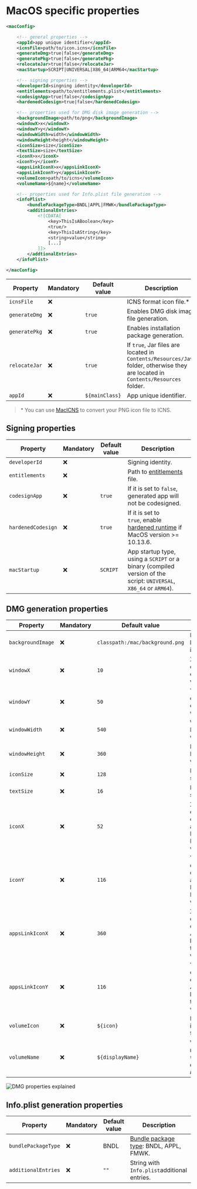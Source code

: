 # MacOS specific properties

```xml
<macConfig>

    <!-- general properties -->
    <appId>app unique identifier</appId>
    <icnsFile>path/to/icon.icns</icnsFile>
    <generateDmg>true|false</generateDmg>
    <generatePkg>true|false</generatePkg>
    <relocateJar>true|false</relocateJar>
    <macStartup>SCRIPT|UNIVERSAL|X86_64|ARM64</macStartup>

    <!-- signing properties -->
    <developerId>singning identity</developerId>
    <entitlements>path/to/entitlements.plist</entitlements>
    <codesignApp>true|false</codesignApp>
    <hardenedCodesign>true|false</hardenedCodesign>

    <!-- properties used for DMG disk image generation -->
    <backgroundImage>path/to/png</backgroundImage>
    <windowX>x</windowX>
    <windowY>y</windowY>
    <windowWidth>width</windowWidth>
    <windowHeight>height</windowHeight>
    <iconSize>size</iconSize>
    <textSize>size</textSize>
    <iconX>x</iconX>
    <iconY>y</iconY>
    <appsLinkIconX>x</appsLinkIconX>
    <appsLinkIconY>y</appsLinkIconY>
    <volumeIcon>path/to/icns</volumeIcon>
    <volumeName>${name}</volumeName>

    <!-- properties used for Info.plist file generation -->
    <infoPlist>
        <bundlePackageType>BNDL|APPL|FMWK</bundlePackageType>
        <additionalEntries>
            <![CDATA[
                <key>ThisIsABoolean</key>
                <true/>
                <key>ThisIsAString</key>
                <string>value</string>
                [...]
            ]]>
        </addtionalEntries>
    </infoPlist>

</macConfig>
```

| Property      | Mandatory | Default value  | Description                                                                                                                      |
| ------------- | --------- | -------------- | -------------------------------------------------------------------------------------------------------------------------------- |
| `icnsFile`    | :x:       |                | ICNS format icon file.\*                                                                                                         |
| `generateDmg` | :x:       | `true`         | Enables DMG disk image file generation.                                                                                          |
| `generatePkg` | :x:       | `true`         | Enables installation package generation.                                                                                         |
| `relocateJar` | :x:       | `true`         | If `true`, Jar files are located in `Contents/Resources/Java` folder, otherwise they are located in `Contents/Resources` folder. |
| `appId`       | :x:       | `${mainClass}` | App unique identifier.                                                                                                           |

> \* You can use [MacICNS](https://github.com/EasyG0ing1/MacIcns) to convert your PNG icon file to ICNS.

## Signing properties

| Property           | Mandatory | Default value | Description                                                                                                                                         |
| ------------------ | --------- | ------------- | --------------------------------------------------------------------------------------------------------------------------------------------------- |
| `developerId`      | :x:       |               | Signing identity.                                                                                                                                   |
| `entitlements`     | :x:       |               | Path to [entitlements](https://developer.apple.com/documentation/bundleresources/entitlements) file.                                                |
| `codesignApp`      | :x:       | `true`        | If it is set to `false`, generated app will not be codesigned.                                                                                      |
| `hardenedCodesign` | :x:       | `true`        | If it is set to `true`, enable [hardened runtime](https://developer.apple.com/documentation/security/hardened_runtime) if MacOS version >= 10.13.6. |
| `macStartup`       | :x:       | `SCRIPT`      | App startup type, using a `SCRIPT` or a binary (compiled version of the script: `UNIVERSAL`, `X86_64` or `ARM64`).                                  |

## DMG generation properties

| Property          | Mandatory | Default value                   | Description                                                |
| ----------------- | --------- | ------------------------------- | ---------------------------------------------------------- |
| `backgroundImage` | :x:       | `classpath:/mac/background.png` | DMG background  image.                                     |
| `windowX`         | :x:       | `10`                            | X coordinate of DMG window.                                |
| `windowY`         | :x:       | `50`                            | Y coordinate of DMG window.                                |
| `windowWidth`     | :x:       | `540`                           | Width of DMG window.                                       |
| `windowHeight`    | :x:       | `360`                           | Height of DMG window.                                      |
| `iconSize`        | :x:       | `128`                           | DMG icons size.                                            |
| `textSize`        | :x:       | `16`                            | DMG text size.                                             |
| `iconX`           | :x:       | `52`                            | X coordinate of bundled app icon. Relative to DMG window.  |
| `iconY`           | :x:       | `116`                           | Y coordinate of bundled app icon. Relative to DMG window.  |
| `appsLinkIconX`   | :x:       | `360`                           | X coordinate of Applications link. Relative to DMG window. |
| `appsLinkIconY`   | :x:       | `116`                           | Y coordinate of Applications link. Relative to DMG window. |
| `volumeIcon`      | :x:       | `${icon}`                       | Bundled app icon in ICNS format.                           |
| `volumeName`      | :x:       | `${displayName}`                | Volume name *(:warning: whitespaces are removed)*.         |

![DMG properties explained](dmg-properties-explained.png)

## Info.plist generation properties

| Property            | Mandatory | Default value | Description                                                                                                                                       |
| ------------------- | --------- | ------------- | ------------------------------------------------------------------------------------------------------------------------------------------------- |
| `bundlePackageType` | :x:       | BNDL          | [Bundle package type](https://developer.apple.com/documentation/bundleresources/information_property_list/cfbundlepackagetype): BNDL, APPL, FMWK. |
| `additionalEntries` | :x:       | `""`          | String with `Info.plist`additional entries.                                                                                                       |
